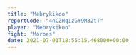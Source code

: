 ```yaml
---
title: "Mebrykikoo"
reportCode: "4nCZHq1zGY9M32tT"
player: "Mebrykikoo"
fight: "Moroes"
date: 2021-07-01T18:55:15.468000+00:00
---
```

